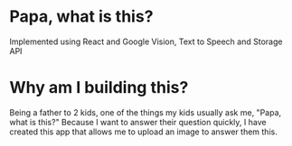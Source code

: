 # Papa, what is this?

Implemented using React and Google Vision, Text to Speech and Storage API

# Why am I building this?
Being a father to 2 kids, one of the things my kids usually ask me, "Papa, what is this?"
Because I want to answer their question quickly, I have created this app that allows me to upload an image to answer them this.
